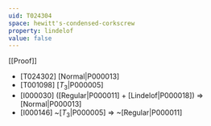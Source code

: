 ```yaml
---
uid: T024304
space: hewitt's-condensed-corkscrew
property: lindelof
value: false
---
```

[[Proof]]

* [T024302] [Normal|P000013]
* [T001098] [$T_3$|P000005]
* [I000030] ([Regular|P000011] + [Lindelof|P000018]) => [Normal|P000013]
* [I000146] ~[$T_3$|P000005] => ~[Regular|P000011]

